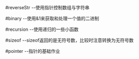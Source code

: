 #reverseStr --使用指针控制数组与字符串

#binary --使用&1来获取和处理一个值的二进制

#recursion --使用递归的一些小函数

#sizeof --sizeof返回的是无符号数，比较时注意转换为无符号数

#pointer --指针的基础作业
